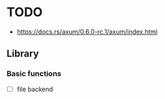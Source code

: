 # TODO

- https://docs.rs/axum/0.6.0-rc.1/axum/index.html

## Library

### Basic functions

- [ ] file backend